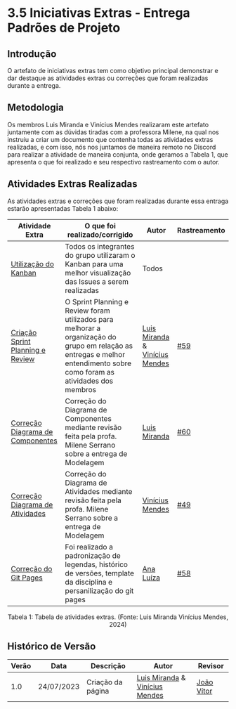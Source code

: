 # 3.5 Iniciativas Extras - Entrega Padrões de Projeto

## Introdução
O artefato de iniciativas extras tem como objetivo principal demonstrar e dar destaque as atividades extras ou correções que foram realizadas durante a entrega.

## Metodologia
Os membros Luis Miranda e Vinícius Mendes realizaram este artefato juntamente com as dúvidas tiradas com a professora Milene, na qual nos instruiu a criar um documento que contenha todas as atividades extras realizadas, e com isso, nós nos juntamos de maneira remoto no Discord para realizar a atividade de maneira conjunta, onde geramos a Tabela 1, que apresenta o que foi realizado e seu respectivo rastreamento com o autor.

## Atividades Extras Realizadas

As atividades extras e correções que foram realizadas durante essa entraga estarão apresentadas Tabela 1 abaixo:

| Atividade Extra | O que foi realizado/corrigido | Autor | Rastreamento |
|-----------------|-------------------------------|-------|--------------|
| [Utilização do Kanban](https://github.com/orgs/UnBArqDsw2024-1/projects/8)   | Todos os integrantes do grupo utilizaram o Kanban para uma melhor visualização das Issues a serem realizadas  | Todos  |      |
| [Criação Sprint Planning e Review](https://github.com/UnBArqDsw2024-1/2024.1_G2_My_Music/pull/68)                |  O Sprint Planning e Review foram utilizados para melhorar a organização do grupo em relação as entregas e melhor entendimento sobre como foram as atividades dos membros                   | [Luis Miranda](https://github.com/LuisMiranda10) & [Vinícius Mendes](https://github.com/yabamiah)   | [#59](https://github.com/UnBArqDsw2024-1/2024.1_G2_My_Music/issues/59)      |
| [Correção Diagrama de Componentes](https://github.com/UnBArqDsw2024-1/2024.1_G2_My_Music/pull/61)                |  Correção do Diagrama de Componentes mediante revisão feita pela profa. Milene Serrano sobre a entrega de Modelagem                             | [Luis Miranda](https://github.com/LuisMiranda10)      | [#60](https://github.com/UnBArqDsw2024-1/2024.1_G2_My_Music/issues/60)         |
| [Correção Diagrama de Atividades](https://github.com/UnBArqDsw2024-1/2024.1_G2_My_Music/pull/50)                |  Correção do Diagrama de Atividades mediante revisão feita pela profa. Milene Serrano sobre a entrega de Modelagem                             | [Vinícius Mendes](https://github.com/yabamiah)    | [#49](https://github.com/UnBArqDsw2024-1/2024.1_G2_My_Music/issues/49)         |
| [Correção do Git Pages](https://github.com/UnBArqDsw2024-1/2024.1_G2_My_Music/commit/f51c7858cb525644571bf866103c383a2eaa1c15)                                      |    Foi realizado a padronização de legendas, histórico de versões, template da disciplina e persanilização do git pages     |   [Ana Luíza](https://github.com/analuizargds)        |      [#58](https://github.com/UnBArqDsw2024-1/2024.1_G2_My_Music/issues/58)         |

<div style="text-align: center">
  <p>Tabela 1: Tabela de atividades extras. (Fonte: Luis Miranda Vinícius Mendes, 2024)</p>
</div>

## Histórico de Versão
| Verão | Data | Descrição | Autor | Revisor |
|-------|------|-----------|-------|---------|
|   1.0   | 24/07/2023| Criação da página | [Luis Miranda](https://github.com/LuisMiranda10) & [Vinícius Mendes](https://github.com/yabamiah)|[João Vítor](https://github.com/Jvsoutomaior) |
